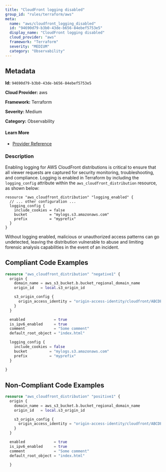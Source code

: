 ```yaml
---
title: "CloudFront logging disabled"
group_id: "rules/terraform/aws"
meta:
  name: "aws/cloudfront_logging_disabled"
  id: "94690d79-b3b0-43de-b656-84ebef5753e5"
  display_name: "CloudFront logging disabled"
  cloud_provider: "aws"
  framework: "Terraform"
  severity: "MEDIUM"
  category: "Observability"
---
```

## Metadata

**Id:** `94690d79-b3b0-43de-b656-84ebef5753e5`

**Cloud Provider:** aws

**Framework:** Terraform

**Severity:** Medium

**Category:** Observability

#### Learn More

 - [Provider Reference](https://registry.terraform.io/providers/hashicorp/aws/latest/docs/resources/cloudfront_distribution)

### Description

 Enabling logging for AWS CloudFront distributions is critical to ensure that all viewer requests are captured for security monitoring, troubleshooting, and compliance. Logging is enabled in Terraform by including the `logging_config` attribute within the `aws_cloudfront_distribution` resource, as shown below:

```
resource "aws_cloudfront_distribution" "logging_enabled" {
  // ... other configuration ...
  logging_config {
    include_cookies = false
    bucket          = "mylogs.s3.amazonaws.com"
    prefix          = "myprefix"
  }
}
```

Without logging enabled, malicious or unauthorized access patterns can go undetected, leaving the distribution vulnerable to abuse and limiting forensic analysis capabilities in the event of an incident.


## Compliant Code Examples
```tf
resource "aws_cloudfront_distribution" "negative1" {
  origin {
    domain_name = aws_s3_bucket.b.bucket_regional_domain_name
    origin_id   = local.s3_origin_id

    s3_origin_config {
      origin_access_identity = "origin-access-identity/cloudfront/ABCDEFG1234567"
    }
  }

  enabled             = true
  is_ipv6_enabled     = true
  comment             = "Some comment"
  default_root_object = "index.html"

  logging_config {
    include_cookies = false
    bucket          = "mylogs.s3.amazonaws.com"
    prefix          = "myprefix"
  }
  
}
```
## Non-Compliant Code Examples
```tf
resource "aws_cloudfront_distribution" "positive1" {
  origin {
    domain_name = aws_s3_bucket.b.bucket_regional_domain_name
    origin_id   = local.s3_origin_id

    s3_origin_config {
      origin_access_identity = "origin-access-identity/cloudfront/ABCDEFG1234567"
    }
  }

  enabled             = true
  is_ipv6_enabled     = true
  comment             = "Some comment"
  default_root_object = "index.html"

  }
  
```
